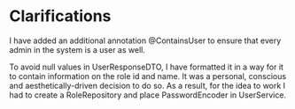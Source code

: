
# Clarifications

I have added an additional annotation @ContainsUser to ensure that every admin in the system is a user as well.

To avoid null values in UserResponseDTO, I have formatted it in a way for it to contain information on the role id and name. It was a personal, conscious and aesthetically-driven decision to do so. As a result, for the idea to work I had to create a RoleRepository and place PasswordEncoder in UserService.
